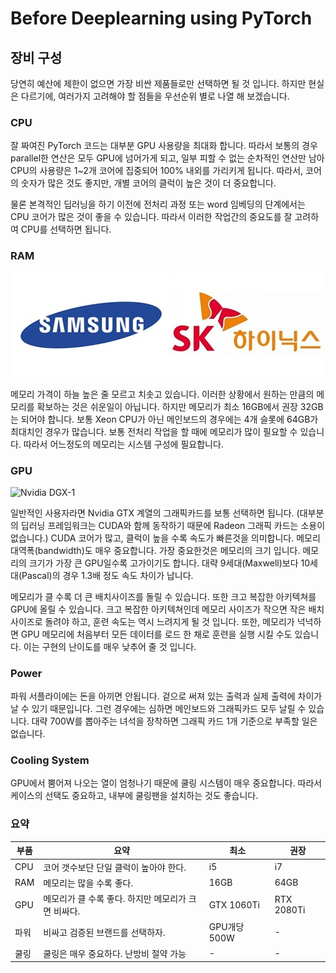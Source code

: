 # Before Deeplearning using PyTorch

## 장비 구성

당연히 예산에 제한이 없으면 가장 비싼 제품들로만 선택하면 될 것 입니다. 하지만 현실은 다르기에, 여러가지 고려해야 할 점들을 우선순위 별로 나열 해 보겠습니다.

### CPU

잘 짜여진 PyTorch 코드는 대부분 GPU 사용량을 최대화 합니다. 따라서 보통의 경우 parallel한 연산은 모두 GPU에 넘어가게 되고, 일부 피할 수 없는 순차적인 연산만 남아 CPU의 사용량은 1~2개 코어에 집중되어 100% 내외를 가리키게 됩니다. 따라서, 코어의 숫자가 많은 것도 좋지만, 개별 코어의 클럭이 높은 것이 더 중요합니다.

물론 본격적인 딥러닝을 하기 이전에 전처리 과정 또는 word 임베딩의 단계에서는 CPU 코어가 많은 것이 좋을 수 있습니다. 따라서 이러한 작업간의 중요도를 잘 고려하여 CPU를 선택하면 됩니다.

### RAM

![대표적인 메모리 반도체 생산기업인 삼성전자와 하이닉스](../assets/pytorch-intro-ram.png)

메모리 가격이 하늘 높은 줄 모르고 치솟고 있습니다. 이러한 상황에서 원하는 만큼의 메모리를 확보하는 것은 쉬운일이 아닙니다. 하지만 메모리가 최소 16GB에서 권장 32GB는 되어야 합니다. 보통 Xeon CPU가 아닌 메인보드의 경우에는 4개 슬롯에 64GB가 최대치인 경우가 많습니다. 보통 전처리 작업을 할 때에 메모리가 많이 필요할 수 있습니다. 따라서 어느정도의 메모리는 시스템 구성에 필요합니다.

### GPU

![Nvidia DGX-1](http://images.nvidia.com/content/technologies/deep-learning/images/dgx-1-front.jpg)

일반적인 사용자라면 Nvidia GTX 계열의 그래픽카드를 보통 선택하면 됩니다. (대부분의 딥러닝 프레임워크는 CUDA와 함께 동작하기 때문에 Radeon 그래픽 카드는 소용이 없습니다.) CUDA 코어가 많고, 클럭이 높을 수록 속도가 빠른것을 의미합니다. 메모리 대역폭(bandwidth)도 매우 중요합니다. 가장 중요한것은 메모리의 크기 입니다. 메모리의 크기가 가장 큰 GPU일수록 고가이기도 합니다. 대략 9세대(Maxwell)보다 10세대(Pascal)의 경우 1.3배 정도 속도 차이가 납니다.

메모리가 클 수록 더 큰 배치사이즈를 돌릴 수 있습니다. 또한 크고 복잡한 아키텍쳐를 GPU에 올릴 수 있습니다. 크고 복잡한 아키텍쳐인데 메모리 사이즈가 작으면 작은 배치사이즈로 돌려야 하고, 훈련 속도는 역시 느려지게 될 것 입니다. 또한, 메모리가 넉넉하면 GPU 메모리에 처음부터 모든 데이터를 로드 한 채로 훈련을 실행 시킬 수도 있습니다. 이는 구현의 난이도를 매우 낮추어 줄 것 입니다.

### Power

파워 서플라이에는 돈을 아끼면 안됩니다. 겉으로 써져 있는 출력과 실제 출력에 차이가 날 수 있기 때문입니다. 그런 경우에는 심하면 메인보드와 그래픽카드 모두 날릴 수 있습니다. 대략 700W를 뽑아주는 녀석을 장착하면 그래픽 카드 1개 기준으로 부족할 일은 없습니다.

### Cooling System

GPU에서 뿜어져 나오는 열이 엄청나기 때문에 쿨링 시스템이 매우 중요합니다. 따라서 케이스의 선택도 중요하고, 내부에 쿨링팬을 설치하는 것도 좋습니다.

### 요약

|부품|요약|최소|권장|
|-|-|-|-|
|CPU|코어 갯수보단 단일 클럭이 높아야 한다.|i5|i7|
|RAM|메모리는 많을 수록 좋다.|16GB|64GB|
|GPU|메모리가 클 수록 좋다. 하지만 메모리가 크면 비싸다.|GTX 1060Ti|RTX 2080Ti
|파워|비싸고 검증된 브랜드를 선택하자.|GPU개당 500W|-|
|쿨링|쿨링은 매우 중요하다. 난방비 절약 가능|-|-|
